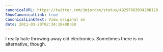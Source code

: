 ```yaml
---
canonicalURL: https://twitter.com/jmjordan/status/49297683034288128
ShowCanonicalLink: true
CanonicalLinkText: View original on
date: 2011-03-20T02:34:18+00:00
---
```

I really hate throwing away old electronics. Sometimes there is no alternative, though.